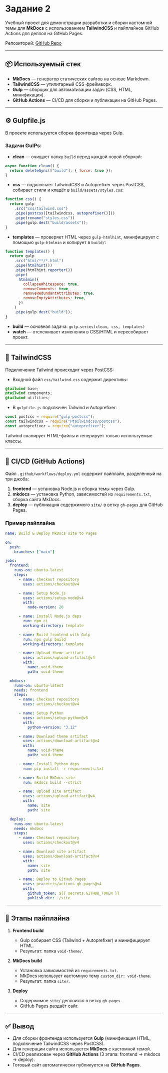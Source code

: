 # Задание 2

Учебный проект для демонстрации разработки и сборки кастомной темы для **MkDocs** с использованием **TailwindCSS** и пайплайнов GitHub Actions для деплоя на GitHub Pages.  

Репозиторий: [GitHub Repo](https://github.com/username/void-static-site)  

---

## 📦 Используемый стек
- **MkDocs** — генератор статических сайтов на основе Markdown.  
- **TailwindCSS** — утилитарный CSS-фреймворк.  
- **Gulp** — сборщик для автоматизации задач (CSS, HTML, минификация).  
- **GitHub Actions** — CI/CD для сборки и публикации на GitHub Pages.  

---

## ⚙️ Gulpfile.js

В проекте используется сборка фронтенда через Gulp.  

### Задачи GulPs:

- **clean** — очищает папку `build` перед каждой новой сборкой:  

```js
async function clean() {
  return deleteSync(["build"], { force: true });
}
```

- **css** — подключает TailwindCSS и Autoprefixer через PostCSS, собирает стили и кладёт в `build/assets/styles.css`:  

```js
function css() {
  return gulp
    .src("css/tailwind.css")
    .pipe(postcss([tailwindcss, autoprefixer()]))
    .pipe(rename("styles.css"))
    .pipe(gulp.dest("build/assets"));
}
```

- **templates** — проверяет HTML через `gulp-htmlhint`, минифицирует с помощью `gulp-htmlmin` и копирует в `build/`:  

```js
function templates() {
  return gulp
    .src("html/**/*.html")
    .pipe(htmlhint())
    .pipe(htmlhint.reporter())
    .pipe(
      htmlmin({
        collapseWhitespace: true,
        removeComments: true,
        removeRedundantAttributes: true,
        removeEmptyAttributes: true,
      })
    )
    .pipe(gulp.dest("build"));
}
```

- **build** — основная задача: `gulp.series(clean, css, templates)`  
- **watch** — отслеживает изменения в CSS/HTML и пересобирает проект.  

---

## 📐 TailwindCSS

Подключение Tailwind происходит через PostCSS:  

- Входной файл `css/tailwind.css` содержит директивы:  

```css
@tailwind base;
@tailwind components;
@tailwind utilities;
```

- В `gulpfile.js` подключён Tailwind и Autoprefixer:  

```js
const postcss = require("gulp-postcss");
const tailwindcss = require("@tailwindcss/postcss");
const autoprefixer = require("autoprefixer");
```

Tailwind сканирует HTML-файлы и генерирует только используемые классы.  

---

## 🚀 CI/CD (GitHub Actions)

Файл `.github/workflows/deploy.yml` содержит пайплайн, разделённый на три джоба:  

1. **frontend** — установка Node.js и сборка темы через Gulp.  
2. **mkdocs** — установка Python, зависимостей из `requirements.txt`, сборка сайта MkDocs.  
3. **deploy** — публикация содержимого `site/` в ветку `gh-pages` для GitHub Pages.  

### Пример пайплайна

```yaml
name: Build & Deploy MkDocs site to Pages

on:
  push:
    branches: ["main"]

jobs:
  frontend:
    runs-on: ubuntu-latest
    steps:
      - name: Checkout repository
        uses: actions/checkout@v4

      - name: Setup Node.js
        uses: actions/setup-node@v4
        with:
          node-version: 20

      - name: Install Node.js deps
        run: npm ci
        working-directory: template

      - name: Build frontend with Gulp
        run: npx gulp build
        working-directory: template

      - name: Upload theme artifact
        uses: actions/upload-artifact@v4
        with:
          name: void-theme
          path: void-theme

  mkdocs:
    runs-on: ubuntu-latest
    needs: frontend
    steps:
      - name: Checkout repository
        uses: actions/checkout@v4

      - name: Setup Python
        uses: actions/setup-python@v5
        with:
          python-version: "3.12"

      - name: Download theme artifact
        uses: actions/download-artifact@v4
        with:
          name: void-theme
          path: void-theme

      - name: Install Python deps
        run: pip install -r requirements.txt

      - name: Build MkDocs site
        run: mkdocs build --strict

      - name: Upload site artifact
        uses: actions/upload-artifact@v4
        with:
          name: site
          path: site

  deploy:
    runs-on: ubuntu-latest
    needs: mkdocs
    steps:
      - name: Checkout repository
        uses: actions/checkout@v4

      - name: Download site artifact
        uses: actions/download-artifact@v4
        with:
          name: site
          path: site

      - name: Deploy to GitHub Pages
        uses: peaceiris/actions-gh-pages@v4
        with:
          github_token: ${{ secrets.GITHUB_TOKEN }}
          publish_dir: ./site
```

---

## 🔑 Этапы пайплайна

1. **Frontend build**  
   - Gulp собирает CSS (Tailwind + Autoprefixer) и минифицирует HTML.  
   - Результат: папка `void-theme/`.  

2. **MkDocs build**  
   - Установка зависимостей из `requirements.txt`.  
   - MkDocs использует кастомную тему `custom_dir: void-theme`.  
   - Результат: папка `site/`.  

3. **Deploy**  
   - Содержимое `site/` деплоится в ветку `gh-pages`.  
   - GitHub Pages раздаёт сайт.  

---

## ✅ Вывод

- Для сборки фронтенда используется **Gulp** (минификация HTML, подключение TailwindCSS через PostCSS).  
- Для генерации сайта используется **MkDocs** с кастомной темой.  
- CI/CD реализован через **GitHub Actions** (3 этапа: frontend → mkdocs → deploy).  
- Готовый сайт автоматически публикуется на **GitHub Pages**.  

